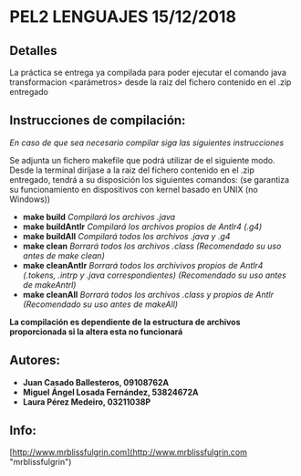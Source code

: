 # PEL2 LENGUAJES 15/12/2018

## Detalles

La práctica se entrega ya compilada para poder ejecutar el comando java transformacion <parámetros> 
desde la raiz del fichero contenido en el .zip entregado

## Instrucciones de compilación:

*En caso de que sea necesario compilar siga las siguientes instrucciones*

Se adjunta un fichero makefile que podrá utilizar de el siguiente modo.
Desde la terminal diríjase a la raiz del fichero contenido en el .zip entregado, 
tendrá a su disposición los siguientes comandos: (se garantiza su funcionamiento en dispositivos con kernel basado en UNIX (no Windows))

* **make build** *Compilará los archivos .java*
* **make buildAntlr** *Compilará los archivos propios de Antlr4 (.g4)*
* **make buildAll** *Compilará todos los archivos .java y .g4*
* **make clean** *Borrará todos los archivos .class (Recomendado su uso antes de make clean)*
* **make cleanAntlr** *Borrará todos los archivivos propios de Antlr4 (.tokens, .intrp y .java correspondientes) (Recomendado su uso antes de makeAntrl)*
* **make cleanAll** *Borrará todos los archivos .class y propios de Antlr (Recomendado su uso antes de makeAll)*

**La compilación es dependiente de la estructura de archivos proporcionada si la altera esta no funcionará**

## Autores:

* **Juan Casado Ballesteros, 09108762A**
* **Miguel Ángel Losada Fernández, 53824672A**
* **Laura Pérez Medeiro, 03211038P**

## Info:
[http://www.mrblissfulgrin.com](http://www.mrblissfulgrin.com "mrblissfulgrin")

